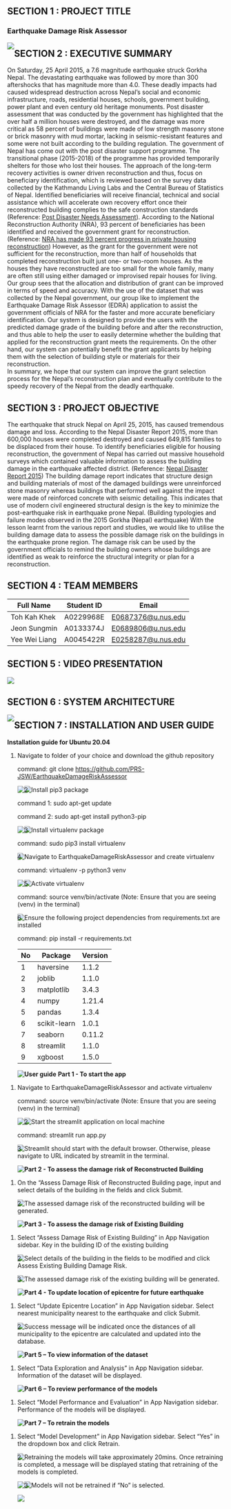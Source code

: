 ## SECTION 1 : PROJECT TITLE

### Earthquake Damage Risk Assessor
<img src="misc/Front_page.png" style="float: left; margin-right: 0px;" />

## SECTION 2 : EXECUTIVE SUMMARY

On Saturday, 25 April 2015, a 7.6 magnitude earthquake struck Gorkha Nepal. The devastating earthquake was followed by more than 300 aftershocks that has magnitude more than 4.0. These deadly impacts had caused widespread destruction across Nepal’s social and economic infrastructure, roads, residential houses, schools, government building, power plant and even century old heritage monuments. 
Post disaster assessment that was conducted by the government has highlighted that the over half a million houses were destroyed, and the damage was more critical as 58 percent of buildings were made of low strength masonry stone or brick masonry with mud mortar, lacking in seismic-resistant features and some were not built according to the building regulation. 
The government of Nepal has come out with the post disaster support programme. The transitional phase (2015-2018) of the programme has provided temporarily shelters for those who lost their houses. The approach of the long-term recovery activities is owner driven reconstruction and thus, focus on beneficiary identification, which is reviewed based on the survey data collected by the Kathmandu Living Labs and the Central Bureau of Statistics of Nepal. Identified beneficiaries will receive financial, technical and social assistance which will accelerate own recovery effort once their reconstructed building complies to the safe construction standards (Reference: [Post Disaster Needs Assessment](https://www.nepalhousingreconstruction.org/sites/nuh/files/2017-03/PDNA%20Volume%20A%20Final.pdf)). According to the National Reconstruction Authority (NRA), 93 percent of beneficiaries has been identified and received the government grant for reconstruction. (Reference: [NRA has made 93 percent progress in private housing reconstruction](https://reliefweb.int/report/nepal/nra-has-made-93-percent-progress-private-housing-reconstruction))
However, as the grant for the government were not sufficient for the reconstruction, more than half of households that completed reconstruction built just one- or two-room houses. As the houses they have reconstructed are too small for the whole family, many are often still using either damaged or improvised repair houses for living.
Our group sees that the allocation and distribution of grant can be improved in terms of speed and accuracy. With the use of the dataset that was collected by the Nepal government, our group like to implement the Earthquake Damage Risk Assessor (EDRA) application to assist the government officials of NRA for the faster and more accurate beneficiary identification. 
Our system is designed to provide the users with the predicted damage grade of the building before and after the reconstruction, and thus able to help the user to easily determine whether the building that applied for the reconstruction grant meets the requirements. On the other hand, our system can potentially benefit the grant applicants by helping them with the selection of building style or materials for their reconstruction.  
In summary, we hope that our system can improve the grant selection process for the Nepal’s reconstruction plan and eventually contribute to the speedy recovery of the Nepal from the deadly earthquake.

## SECTION 3 : PROJECT OBJECTIVE

The earthquake that struck Nepal on April 25, 2015, has caused tremendous damage and loss. According to the Nepal Disaster Report 2015, more than 600,000 houses were completed destroyed and caused 649,815 families to be displaced from their house. To identify beneficiaries eligible for housing reconstruction, the government of Nepal has carried out massive household surveys which contained valuable information to assess the building damage in the earthquake affected district. (Reference: [Nepal Disaster Report 2015](http://www.drrportal.gov.np/uploads/document/329.pdf))
The building damage report indicates that structure design and building materials of most of the damaged buildings were unreinforced stone masonry whereas buildings that performed well against the impact were made of reinforced concrete with seismic detailing. This indicates that use of modern civil engineered structural design is the key to minimize the post-earthquake risk in earthquake prone Nepal. (Building typologies and failure modes observed in the 2015 Gorkha (Nepal) earthquake)
With the lesson learnt from the various report and studies, we would like to utilise the building damage data to assess the possible damage risk on the buildings in the earthquake prone region. The damage risk can be used by the government officials to remind the building owners whose buildings are identified as weak to reinforce the structural integrity or plan for a reconstruction.

## SECTION 4 : TEAM MEMBERS

| Full Name | Student ID | Email |
|-----------|------------|-------|
|Toh Kah Khek|A0229968E|E0687376@u.nus.edu|
|Jeon Sungmin|A0133374J|E0689806@u.nus.edu|
|Yee Wei Liang|A0045422R|E0258287@u.nus.edu|

## SECTION 5 : VIDEO PRESENTATION

[![](http://img.youtube.com/vi/OBeyQfCPETg/0.jpg)](http://www.youtube.com/watch?v=OBeyQfCPETg "Video Presentation")


## SECTION 6 : SYSTEM ARCHITECTURE

<img src="misc/Earthquake Damage Risk Assessor System Architecture.png" style="float: left; margin-right: 0px;" />

## SECTION 7 : INSTALLATION AND USER GUIDE

**Installation guide for Ubuntu 20.04**

1. Navigate to folder of your choice and download the github repository

   command: git clone https://github.com/PRS-JSW/EarthquakeDamageRiskAssessor

   <img src="misc/Step1-1.png" style="float: left; margin-right: 0px;" />
   <img src="misc/Step1-2.png" style="float: left; margin-right: 0px;" />

2. Install pip3 package

   command 1: sudo apt-get update
   
   command 2: sudo apt-get install python3-pip

   <img src="misc/Step2-1.png" style="float: left; margin-right: 0px;" />
   <img src="misc/Step2-2.png" style="float: left; margin-right: 0px;" />

3. Install virtualenv package

   command: sudo pip3 install virtualenv

   <img src="misc/Step3.png" style="float: left; margin-right: 0px;" />

4. Navigate to EarthquakeDamageRiskAssessor and create virtualenv

   command: virtualenv -p python3 venv

   <img src="misc/Step4-1.png" style="float: left; margin-right: 0px;" />
   <img src="misc/Step4-2.png" style="float: left; margin-right: 0px;" />

5. Activate virtualenv

   command: source venv/bin/activate (Note: Ensure that you are seeing (venv) in the terminal)

   <img src="misc/Step5.png" style="float: left; margin-right: 0px;" />

6. Ensure the following project dependencies from requirements.txt are installed

   command: pip install -r requirements.txt

   | **No** | **Package** | **Version** |
   |----|---------|---------|
   | 1 | haversine | 1.1.2 |
   | 2 | joblib | 1.1.0 |
   | 3 | matplotlib | 3.4.3 |
   | 4 | numpy | 1.21.4 |
   | 5 | pandas | 1.3.4 |
   | 6 | scikit-learn | 1.0.1 |
   | 7 | seaborn | 0.11.2 |
   | 8 | streamlit | 1.1.0 |
   | 9 | xgboost | 1.5.0 |

   <img src="misc/Step6.png" style="float: left; margin-right: 0px;" />

**User guide**
**Part 1 - To start the app**
1. Navigate to EarthquakeDamageRiskAssessor and activate virtualenv
   
   command: source venv/bin/activate (Note: Ensure that you are seeing (venv) in the terminal) 
   
   <img src="misc/Step7-1.png" style="float: left; margin-right: 0px;" />
   <img src="misc/Step7-2.png" style="float: left; margin-right: 0px;" />

2. Start the streamlit application on local machine

   command: streamlit run app.py

   <img src="misc/Step8.png" style="float: left; margin-right: 0px;" />

3. Streamlit should start with the default browser. Otherwise, please navigate to URL indicated by streamlit in the terminal.

   <img src="misc/Step9.png" style="float: left; margin-right: 0px;" />

**Part 2 - To assess the damage risk of Reconstructed Building**
1. On the “Assess Damage Risk of Reconstructed Building page, input and select details of the building in the fields and click Submit.

   <img src="misc/Step9.png" style="float: left; margin-right: 0px;" />

2. The assessed damage risk of the reconstructed building will be generated.

   <img src="misc/Step10.png" style="float: left; margin-right: 0px;" />

**Part 3 - To assess the damage risk of Existing Building**

1. Select “Assess Damage Risk of Existing Building” in App Navigation sidebar. Key in the building ID of the existing building

   <img src="misc/Step11.png" style="float: left; margin-right: 0px;" />

2. Select details of the building in the fields to be modified and click Assess Existing Building Damage Risk.

   <img src="misc/Step12-1.png" style="float: left; margin-right: 0px;" />

3. The assessed damage risk of the existing building will be generated.

   <img src="misc/Step12-2.png" style="float: left; margin-right: 0px;" />

**Part 4 - To update location of epicentre for future earthquake**

1. Select “Update Epicentre Location” in App Navigation sidebar. Select nearest municipality nearest to the earthquake and click Submit.

   <img src="misc/Step13-1.png" style="float: left; margin-right: 0px;" />

2. Success message will be indicated once the distances of all municipality to the epicentre are calculated and updated into the database.

   <img src="misc/Step13-2.png" style="float: left; margin-right: 0px;" />

**Part 5 – To view information of the dataset**

1. Select “Data Exploration and Analysis” in App Navigation sidebar. Information of the dataset will be displayed.

   <img src="misc/Step14.png" style="float: left; margin-right: 0px;" />

**Part 6 – To review performance of the models**

1. Select “Model Performance and Evaluation” in App Navigation sidebar. Performance of the models will be displayed.

   <img src="misc/Step15.png" style="float: left; margin-right: 0px;" />

**Part 7 – To retrain the models**

1. Select “Model Development” in App Navigation sidebar. Select “Yes” in the dropdown box and click Retrain.

   <img src="misc/Step16.png" style="float: left; margin-right: 0px;" />

2. Retraining the models will take approximately 20mins. Once retraining is completed, a message will be displayed stating that retraining of the models is completed.

   <img src="misc/Step17-1.png" style="float: left; margin-right: 0px;" />
   
   <img src="misc/Step17-2.png" style="float: left; margin-right: 0px;" />
   
3. Models will not be retrained if “No” is selected.

   <img src="misc/Step18.png" style="float: left; margin-right: 0px;" />

